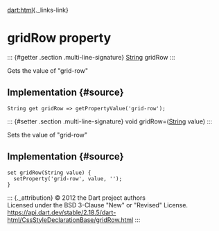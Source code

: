 [dart:html](../../dart-html/dart-html-library){._links-link}

gridRow property
================

::: {#getter .section .multi-line-signature}
[String](../../dart-core/string-class) gridRow
:::

Gets the value of \"grid-row\"

Implementation {#source}
--------------

``` {.language-dart data-language="dart"}
String get gridRow => getPropertyValue('grid-row');
```

::: {#setter .section .multi-line-signature}
void gridRow=([String](../../dart-core/string-class) value)
:::

Sets the value of \"grid-row\"

Implementation {#source}
--------------

``` {.language-dart data-language="dart"}
set gridRow(String value) {
  setProperty('grid-row', value, '');
}
```

::: {._attribution}
© 2012 the Dart project authors\
Licensed under the BSD 3-Clause \"New\" or \"Revised\" License.\
<https://api.dart.dev/stable/2.18.5/dart-html/CssStyleDeclarationBase/gridRow.html>
:::
